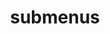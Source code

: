 ---
layout: page
title: submenus
nav: true
nav_order: 7
dropdown: true
children:
    - title: HTB-Machines
      permalink: /blog/category/htb-machines
    - title: divider
    - title: Essential Eight
      permalink: /blog/category/essential-eight/
    - title: Explainers
      permalink: /blog/category/Explainers/
---